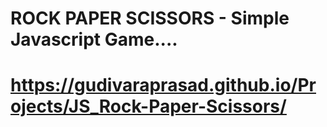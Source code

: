 # ROCK PAPER SCISSORS - Simple Javascript Game....

# https://gudivaraprasad.github.io/Projects/JS_Rock-Paper-Scissors/
